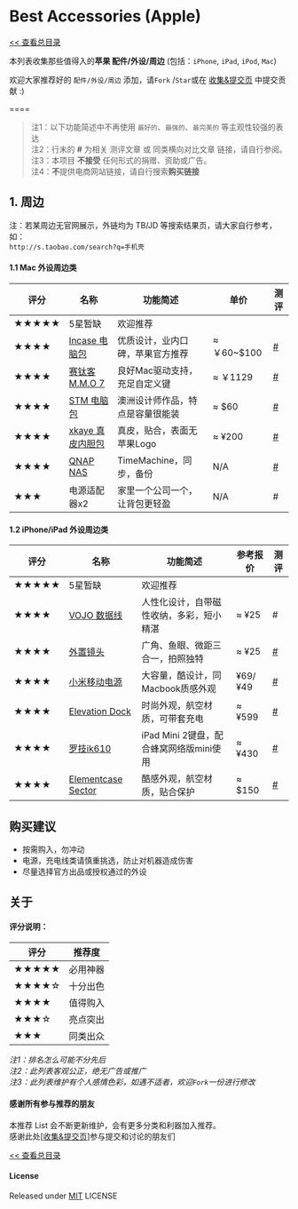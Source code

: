 # Best Accessories (Apple)

[<< 查看总目录]

本列表收集那些值得入的**苹果 配件/外设/周边** (包括：`iPhone`, `iPad`, `iPod`, `Mac`)

欢迎大家推荐好的 `配件/外设/周边` 添加，请`Fork` /`Star`或在 [收集&提交页] 中提交贡献 :)

====

>注1：以下功能简述中不再使用 `最好的`、`最强的`、`最完美的` 等主观性较强的表达  
>注2：行末的 **#** 为相关 测评文章 或 同类横向对比文章 链接，请自行参阅。  
>注3：本项目 **不接受** 任何形式的捐赠、资助或广告。  
>注4：**不**提供电商网站链接，请自行搜索**购买链接**  

## 1. 周边

注：若某周边无官网展示，外链均为 TB/JD 等搜索结果页，请大家自行参考，如：  
`http://s.taobao.com/search?q=手机壳`

#### 1.1 Mac 外设周边类

评分   | 名称  | 功能简述 | 单价 | 测评
----- | ----- | ------ | ----- | -----
★★★★★  | 5星暂缺 | 欢迎推荐 |  | 
★★★★   | [Incase 电脑包] | 优质设计，业内口碑，苹果官方推荐 | ≈ ￥60~$100 | [#](https://www.youtube.com/watch?v=Re7hyVB01z4)
★★★★   | [赛钛客M.M.O 7] | 良好Mac驱动支持，充足自定义键 | ≈ ￥1129	 | [#](http://news3.sanhaojie.com/2/lib/201209/28/20120928447.htm)
★★★★   | [STM 电脑包] | 澳洲设计师作品，特点是容量很能装 | ≈ $60 | [#](http://v.youku.com/v_show/id_XMzA1ODM3MjUy.html)
★★★★   | [xkaye 真皮内胆包] | 真皮，贴合，表面无苹果Logo | ≈ ¥200 | [#](http://detail.tmall.com/item.htm?id=15979234188)
★★★★   | [QNAP NAS] | TimeMachine，同步，备份 | N/A | [#](http://8jiaz.com/archives/2605)
★★★    | 电源适配器x2 | 家里一个公司一个，让背包更轻盈 | N/A | #

#### 1.2 iPhone/iPad 外设周边类

评分   | 名称  | 功能简述 | 参考报价 | 测评
----- | ----- | ------ | ----- | -----
★★★★★  | 5星暂缺 | 欢迎推荐 |  |
★★★★   | [VOJO 数据线] | 人性化设计，自带磁性收纳，多彩，短小精湛 | ≈ ¥25 | #
★★★★   | [外置镜头] | 广角、鱼眼、微距三合一，拍照独特 | ≈ ¥25 | [#](http://digi.tech.qq.com/a/20110716/000005_2.htm)
★★★★   | [小米移动电源] | 大容量，酷设计，同Macbook质感外观 | ¥69/¥49 | [#](http://www.imore.com/elevation-dock-iphone-review)
★★★★   | [Elevation Dock] | 时尚外观，航空材质，可带套充电 | ≈ ¥599 | [#](http://knewone.com/things/elevationdock/reviews/51f87e9cb10be55f3c000001)
★★★★   | [罗技ik610] |  iPad Mini 2键盘，配合蜂窝网络版mini使用 | ≈ ¥430 | [#](http://apple.yesky.com/451/35418451.shtml)
★★★★   | [Elementcase Sector] |  酷感外观，航空材质，贴合保护 | ≈ $150 | [#](http://www.chiphell.com/forum.php?mod=viewthread&tid=911118)

## 购买建议

* 按需购入，勿冲动
* 电源，充电线类请慎重挑选，防止对机器造成伤害
* 尽量选择官方出品或授权通过的外设

## 关于

#### 评分说明： 
 
评分   | 推荐度 
----- | -----
★★★★★ | 必用神器
★★★★☆ | 十分出色
★★★★  | 值得购入
★★★☆  | 亮点突出
★★★   | 同类出众

*注1：排名怎么可能不分先后*  
*注2：此列表客观公正，绝无广告或推广*  
*注3：此列表维护有个人感情色彩，如遇不适者，欢迎`Fork`一份进行修改*

#### 感谢所有参与推荐的朋友

本推荐 List 会不断更新维护，会有更多分类和利器加入推荐。  
感谢此处\[[收集&提交页]\]参与提交和讨论的朋友们

[<< 查看总目录]

#### License

Released under [MIT] LICENSE

[<< 查看总目录]: https://github.com/hzlzh/Best-App
[issue]: https://github.com/hzlzh/Best-App/issues
[收集&提交页]: https://github.com/hzlzh/Best-App/issues
[反馈]: https://github.com/hzlzh/Best-App/issues/new
[MIT]: http://rem.mit-license.org/
[Incase 电脑包]: http://goincase.com/
[STM 电脑包]: http://www.stmbags.com.au/
[xkaye 真皮内胆包]: http://detail.tmall.com/item.htm?id=15979234188
[QNAP NAS]: http://www.synology.com/
[赛钛客M.M.O 7]: http://www.saitek.com.cn/


[VOJO 数据线]: http://vojotech.taobao.com/
[外置镜头]: http://s.taobao.com/search?q=iphone%203合一镜头
[Elevation Dock]: http://www.elevationlab.com/
[小米移动电源]: http://www.xiaomi.com/dianyuan
[罗技ik610]: http://store.logitech.com.cn/category/1527.html
[Elementcase Sector]: http://www.elementcase.com/
